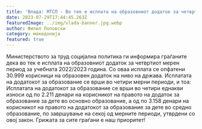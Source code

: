 ```yaml
---
title: 'Влада: МТСП - Во тек е исплата на образовниот додаток за четврти мерен период за учебната година 2022/2023 година - 27 ЈУЛИ 2023'
date: 2023-07-29T17:44:45.263Z
featuredImage: ../img/vlada-banner.jpg.webp
author: Филип Поповски
category: македонија
featured: true
---
```

Министерството за труд социјална политика ги информира граѓаните дека во тек е исплата на образовниот додаток за четвртиот мерен период за учебната 2022/2023 година. Со оваа исплата се опфатени 30.999 корисници на образовен додаток на ниво на држава.
Исплатата на додатокот за образование се врши во четири мерни периоди, и тоа:
Исплатата на додатокот за образование се врши во четири еднакви износи од по 2.211 денари на корисникот на правото на додаток за образование за дете во основно образование, а од по 3.158 денари на корисникот на правото на додатокот за образование за дете во средно образование, по завршување на секој од мерните периоди, утврдени со овој закон.
Грижата за сите граѓани е наш приоритет!
